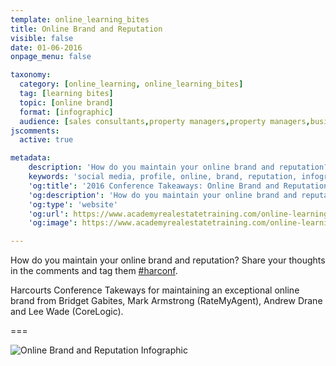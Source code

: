 ```yaml
---
template: online_learning_bites
title: Online Brand and Reputation
visible: false
date: 01-06-2016
onpage_menu: false

taxonomy:
  category: [online_learning, online_learning_bites]
  tag: [learning bites]
  topic: [online brand]
  format: [infographic]
  audience: [sales consultants,property managers,property managers,business owners,managers]
jscomments:
  active: true

metadata:
    description: 'How do you maintain your online brand and reputation? Share your thoughts in the comments and tag them #harconf. Harcourts Conference Takeways for maintaining an exceptional online brand from Bridget Gabites, Mark Armstrong (RateMyAgent), Andrew Drane and Lee Wade (CoreLogic).'
    keywords: 'social media, profile, online, brand, reputation, infographic'
    'og:title': '2016 Conference Takeaways: Online Brand and Reputation'
    'og:description': 'How do you maintain your online brand and reputation? Share your thoughts in the comments and tag them #harconf. Harcourts Conference Takeways for maintaining an exceptional online brand from Bridget Gabites, Mark Armstrong (RateMyAgent), Andrew Drane and Lee Wade (CoreLogic). '
    'og:type': 'website'
    'og:url': https://www.academyrealestatetraining.com/online-learning/bites/2016/06/01/online-brand
    'og:image': https://www.academyrealestatetraining.com/online-learning/bites/2016/06/01/online-brand/online-brand.png

---
```


How do you maintain your online brand and reputation? Share your thoughts in the comments and tag them [#harconf](https://www.hashatit.com/hashtags/harconf).

Harcourts Conference Takeways for maintaining an exceptional online brand from Bridget Gabites, Mark Armstrong (RateMyAgent), Andrew Drane and Lee Wade (CoreLogic).

===

![Online Brand and Reputation Infographic](online-brand.png?resize=1000,1584&class=infographic&derivatives=300,1100)
